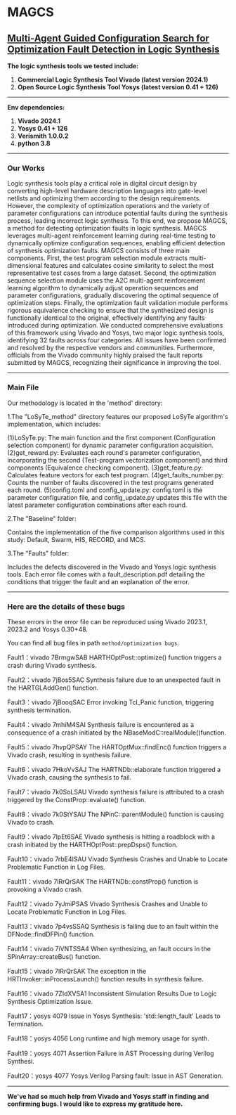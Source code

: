 # MAGCS
## [Multi-Agent Guided Configuration Search for Optimization Fault Detection in Logic Synthesis](https://github.com/MAGCS-method/MAGCS)
**The logic synthesis tools we tested include:**
1. **Commercial Logic Synthesis Tool Vivado (latest version 2024.1)**
2. **Open Source Logic Synthesis Tool Yosys (latest version 0.41 + 126)**
***

**Env dependencies:**
1. **Vivado 2024.1**
2. **Yosys 0.41 + 126**
4. **Verismith 1.0.0.2**
5. **python 3.8**

***

### Our Works
 Logic synthesis tools play a critical role in digital circuit design by converting high-level hardware description languages into gate-level netlists and optimizing them according to the design requirements.
 However, the complexity of optimization operations and the variety of parameter configurations can introduce potential faults during the synthesis process, leading incorrect logic synthesis. To this end, we propose MAGCS, a method for detecting optimization faults in logic synthesis. MAGCS leverages multi-agent reinforcement learning during real-time testing to dynamically optimize configuration sequences, enabling efficient detection of synthesis optimization faults. MAGCS consists of three main components. First, the test program selection module extracts multi-dimensional features and calculates cosine similarity to select the most representative test cases from a large dataset. Second, the optimization sequence selection module uses the A2C multi-agent reinforcement learning algorithm to dynamically adjust operation sequences and parameter configurations, gradually discovering the optimal sequence of optimization steps. Finally, the optimization fault validation module performs rigorous equivalence checking to ensure that the synthesized design is functionally identical to the original, effectively identifying any faults introduced during optimization. We conducted comprehensive evaluations of this framework using Vivado and Yosys, two major logic synthesis tools, identifying 32 faults across four categories. All issues have been confirmed and resolved by the respective vendors and communities. Furthermore, officials from the Vivado community highly praised the fault reports submitted by MAGCS, recognizing their significance in improving the tool.

***
### Main File
Our methodology is located in the 'method' directory:

1.The "LoSyTe_method" directory features our proposed LoSyTe algorithm's implementation, which includes:

(1)LoSyTe.py: The main function and the first component (Configuration selection component) for dynamic parameter configuration acquisition.
(2)get_reward.py: Evaluates each round's parameter configuration, incorporating the second (Test-program vectorization component) and third components (Equivalence checking component).
(3)get_feature.py: Calculates feature vectors for each test program.
(4)get_faults_number.py: Counts the number of faults discovered in the test programs generated each round.
(5)config.toml and config_update.py: config.toml is the parameter configuration file, and config_update.py updates this file with the latest parameter configuration combinations after each round.

2.The "Baseline" folder:

Contains the implementation of the five comparison algorithms used in this study: Default, Swarm, HIS, RECORD, and MCS.

3.The "Faults" folder:

Includes the defects discovered in the Vivado and Yosys logic synthesis tools. Each error file comes with a fault_description.pdf detailing the conditions that trigger the fault and an explanation of the error.
***

### Here are the details of these bugs
These errors in the error file can be reproduced using Vivado 2023.1, 2023.2 and Yosys 0.30+48.

You can find all bug files in path `method/optimization bugs`.

Fault1：vivado	7BrmgwSAB	 HARTHOptPost::optimize() function triggers a crash during Vivado synthesis.

Fault2：vivado	7jBos5SAC  Synthesis failure due to an unexpected fault in the HARTGLAddGen() function.

Fault3：vivado	7jBooqSAC	 Error invoking Tcl\_Panic function, triggering synthesis termination.

Fault4：vivado	7mhiM4SAI	 Synthesis failure is encountered as a consequence of a crash initiated by the NBaseModC::realModule()function.

Fault5：vivado	7hvpQPSAY	 The HARTOptMux::findEnc() function triggers a Vivado crash, resulting in synthesis failure.

Fault6：vivado	7HkoVvSAJ	 The HARTNDb::elaborate function triggered a Vivado crash, causing the synthesis to fail.

Fault7：vivado	7k0SoLSAU	 Vivado synthesis failure is attributed to a crash triggered by the ConstProp::evaluate() function.

Fault8：vivado	7k0StYSAU	 The NPinC::parentModule() function is causing Vivado to crash.

Fault9：vivado	7lpEt6SAE	 Vivado synthesis is hitting a roadblock with a crash initiated by the HARTHOptPost::prepDsps() function.

Fault10：vivado	7rbE4ISAU	 Vivado Synthesis Crashes and Unable to Locate Problematic Function in Log Files.

Fault11：vivado	7lRrQrSAK	 The HARTNDb::constProp() function is provoking a Vivado crash.

Fault12：vivado	7yJmiPSAS	 Vivado Synthesis Crashes and Unable to Locate Problematic Function in Log Files.

Fault13：vivado	7p4vsSSAQ	 Synthesis is failing due to an fault within the DFNode::findDFPin() function.

Fault14：vivado	7iVNTSSA4	 When synthesizing, an fault occurs in the SPinArray::createBus() function.

Fault15：vivado	7lRrQrSAK	 The exception in the HRTInvoker::inProcessLaunch() function results in synthesis failure.

Fault16：vivado	7ZIdXVSA1	 Inconsistent Simulation Results Due to Logic Synthesis Optimization Issue.

Fault17：yosys	   4079	   Issue in Yosys Synthesis: 'std::length\_fault' Leads to Termination.

Fault18：yosys	   4056	   Long runtime and high memory usage for synth.

Fault19：yosys	   4071	   Assertion Failure in AST Processing during Verilog Synthesi.

Fault20：yosys	   4077	   Yosys Verilog Parsing fault: Issue in AST Generation.
***
**We've had so much help from Vivado and Yosys staff in finding and confirming bugs. I would like to express my gratitude here.**
